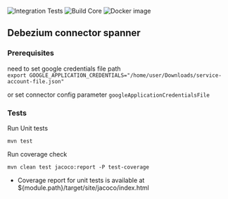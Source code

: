 ![Integration Tests](https://github.com/span-connector/debezium.connector.spanner/actions/workflows/ci-tests.yml/badge.svg)
![Build Core](https://github.com/span-connector/debezium.connector.spanner/actions/workflows/ci-core.yml/badge.svg)
![Docker image](https://github.com/span-connector/debezium.connector.spanner/actions/workflows/ci-docker-image.yml/badge.svg)

## Debezium connector spanner

### Prerequisites

need to set google credentials file path \
`export GOOGLE_APPLICATION_CREDENTIALS="/home/user/Downloads/service-account-file.json"`

or set connector config parameter `googleApplicationCredentialsFile`

### Tests

Run Unit tests
```
mvn test
```

Run coverage check
```
mvn clean test jacoco:report -P test-coverage
```

- Coverage report for unit tests is available at ${module.path}/target/site/jacoco/index.html